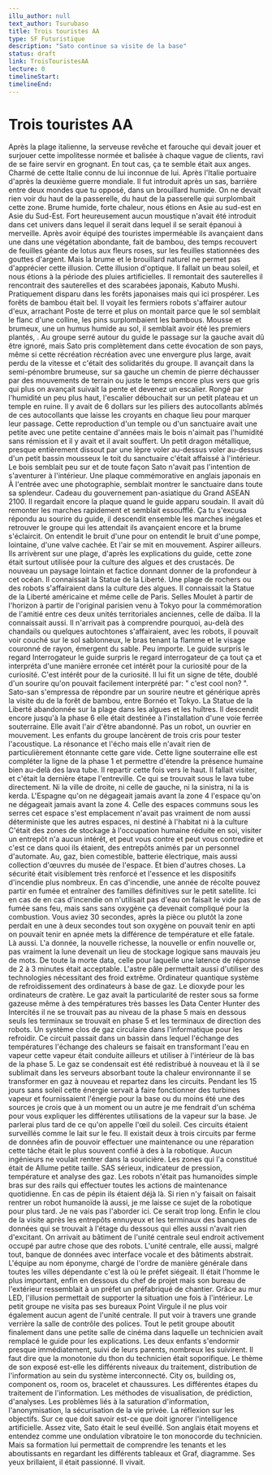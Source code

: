 ```yaml
---
illu_author: null
text_author: Tsurubaso
title: Trois touristes AA
type: SF Futuristique
description: "Sato continue sa visite de la base"
status: draft
link: TroisTouristesAA
lecture: 0
timelineStart: 
timelineEnd: 
---
```

# Trois touristes AA




Après la plage italienne, la serveuse revêche et farouche qui devait jouer et surjouer cette impolitesse normée et balisée à chaque vague de clients, ravi de se faire servir en grognant. En tout cas, ça te semble était aux anges. Charmé de cette Italie connu de lui inconnue de lui. Après l'Italie portuaire d'après la deuxième guerre mondiale. Il fut introduit après un sas, barrière entre deux mondes que tu opposé, dans un brouillard humide. On ne devait rien voir du haut de la passerelle, du haut de la passerelle qui surplombait cette zone. Brume humide, forte chaleur, nous étions en Asie au sud-est en Asie du Sud-Est. Fort heureusement aucun moustique n'avait été introduit dans cet univers dans lequel il serait dans lequel il se serait épanoui à merveille. Après avoir équipé des touristes imperméable ils avançaient dans une dans une végétation abondante, fait de bambou, des temps recouvert de feuilles géante de lotus aux fleurs roses, sur les feuilles stationnées des gouttes d'argent. Mais la brume et le brouillard naturel ne permet pas d'apprécier cette illusion. Cette illusion d'optique. Il fallait un beau soleil, et nous étions à la période des pluies artificielles. Il remontait des sauterelles il rencontrait des sauterelles et des scarabées japonais, Kabuto Mushi. Pratiquement disparu dans les forêts japonaises mais qui ici prospérer. Les forêts de bambou était bel. Il voyait les fermiers robots s'affairer autour d'eux, arrachant
Poste de terre et plus on montait parce que le sol semblait le flanc d'une colline, les pins surplombaient les bambous. Mousse et brumeux, une un humus humide au sol, il semblait avoir été les premiers plantés, . Au groupe serré autour du guide le passage sur la gauche avait dû être ignoré, mais Sato pris complètement dans cette évocation de son pays, même si cette récréation récréation avec une envergure plus large, avait perdu de la vitesse et c'était des solidarités du groupe. Il avançait dans la semi-pénombre brumeuse, sur sa gauche un chemin de pierre déchausser par des mouvements de terrain ou juste le temps encore plus vers que gris qui plus on avançait suivait la pente et devenez un escalier. Rongé par l'humidité un peu plus haut, l'escalier débouchait sur un petit plateau et un temple en ruine. Il y avait de 6 dollars sur les piliers des autocollants abîmés de ces autocollants que laisse les croyants en chaque lieu pour marquer leur passage. Cette reproduction d'un temple ou d'un sanctuaire avait une petite avec une petite centaine d'années mais le bois n'aimait pas l'humidité sans rémission et il y avait et il avait souffert. Un petit dragon métallique, presque entièrement dissout par une lèpre voler au-dessus voler au-dessus d'un petit bassin mousseux
le toit du sanctuaire c'était affaissé à l'intérieur. Le bois semblait peu sur et de toute façon Sato n'avait pas l'intention de s'aventurer à l'intérieur. Une plaque commémorative en anglais japonais en
À l'entrée avec une photographie, semblait montrer le sanctuaire dans toute sa splendeur. Cadeau du gouvernement pan-asiatique du Grand ASEAN 2100. Il regardait encore la plaque quand le guide apparu soudain. Il avait dû remonter les marches rapidement et semblait essoufflé. Ça tu s'excusa répondu au sourire du guide, il descendit ensemble les marches inégales et retrouver le groupe qui les attendait ils avançaient encore et la brume s'éclaircit. On entendit le bruit d'une pour on entendit le bruit d'une pompe, lointaine, d'une valve cachée. Et l'air se mit en mouvement. Aspirer ailleurs. Ils arrivèrent sur une plage, d'après les explications du guide, cette zone était surtout utilisée pour la culture des algues et des crustacés. De nouveau un paysage lointain et factice donnant donner de la profondeur à cet océan. Il connaissait la Statue de la Liberté. Une plage de rochers ou des robots s'affairaient dans la culture des algues. Il connaissait la Statue de la Liberté américaine et même celle de Paris. Selles Moulet à partir de l'horizon à partir de l'original parisien venu à Tokyo pour la commémoration de l'amitié entre ces deux unités territoriales anciennes, celle de daïba. Il la connaissait aussi. Il n'arrivait pas à comprendre pourquoi, au-delà des chandails ou quelques autochtones s'affairaient, avec les robots, il pouvait voir couché sur le sol sablonneux, le bras tenant la flamme et le visage couronné de rayon, émergent du sable. Peu importe. Le guide surpris le regard
Interrogateur le guide surpris le regard interrogateur de ça tout ça et interpréta d'une manière erronée cet intérêt pour la curiosité pour de la curiosité. C'est intérêt pour de la curiosité. Il lui fit un signe de tête, doublé d'un sourire qu'on pouvait facilement interprété par: " c'est cool non? ". Sato-san s'empressa de répondre par un sourire neutre et générique après la visite du de la forêt de bambou, entre Bornéo et Tokyo. La Statue de la Liberté abandonnée sur la plage dans les algues et les huîtres. Il descendit encore jusqu'à la phase 6 elle était destinée à l'installation d'une voie ferrée souterraine. Elle avait l'air d'être abandonné. Pas un robot, un ouvrier en mouvement. Les enfants du groupe lancèrent de trois cris pour tester l'acoustique. La résonance et l'écho mais elle n'avait rien de particulièrement étonnante cette gare vide. Cette ligne souterraine elle est compléter la ligne de la phase 1 et permettre d'étendre la présence humaine bien au-delà des lava tube. Il repartir cette fois vers le haut. Il fallait visiter, et c'était la dernière étape l'entreville. Ce qui se trouvait sous le lava tube directement. Ni la ville de droite, ni celle de gauche, ni la sinistra, ni la is kerda. L'Espagne qu'on ne dégageait jamais avant la zone 4 l'espace qu'on ne dégageait jamais avant la zone 4. Celle des espaces communs sous les serres cet espace s'est emplacement n'avait pas vraiment de nom aussi déterministe que les autres espaces, ni destiné à l'habitat ni à la culture
C'était des zones de stockage à l'occupation humaine réduite en soi, visiter un entrepôt n'a aucun intérêt, et peut vous contre et peut vous contredire et c'est ce dans quoi ils étaient, des entrepôts animés par un personnel d'automate. Au, gaz, bien comestible, batterie électrique, mais aussi collection d'œuvres du musée de l'espace. Et bien d'autres choses. La sécurité était visiblement très renforcé et l'essence et les dispositifs d'incendie plus nombreux. En cas d'incendie, une année de récolte pouvez partir en fumée et entraîner des familles définitives sur le petit satellite. Ici en cas de en cas d'incendie on n'utilisait pas d'eau on faisait le vide pas de fumée sans feu, mais sans sans oxygène ça devenait compliqué pour la combustion. Vous aviez 30 secondes, après la pièce ou plutôt la zone perdait en une à deux secondes tout son oxygène on pouvait tenir en apti on pouvait tenir en apnée mets la différence de température et elle fatale. Là aussi. L'a donnée, la nouvelle richesse, la nouvelle or enfin nouvelle or, pas vraiment la lune devenait un lieu de stockage logique sans mauvais jeu de mots. De toute la morte data, celle pour laquelle une latence de réponse de 2 à 3 minutes était acceptable. L'astre pâle permettait aussi d'utiliser des technologies nécessitant des froid extrême. Ordinateur quantique système de refroidissement des ordinateurs à base de gaz. Le dioxyde pour les ordinateurs de cratère. Le gaz avait la particularité de rester sous sa forme gazeuse même à des températures très basses les Data Center
Hunter des Intercités il ne se trouvait pas au niveau de la phase 5 mais en dessous seuls les terminaux se trouvait en phase 5 et les terminaux de direction des robots. Un système clos de gaz circulaire dans l'informatique pour les refroidir. Ce circuit passait dans un bassin dans lequel l'échange des températures l'échange des chaleurs se faisait en transformant l'eau en vapeur cette vapeur était conduite ailleurs et utiliser à l'intérieur de là bas de la phase 5. Le gaz se condensait est été redistribué à nouveau et là il se sublimait dans les serveurs absorbant toute la chaleur environnante il se transformer en gaz à nouveau et repartez dans les circuits. Pendant les 15 jours sans soleil cette énergie servait à faire fonctionner des turbines vapeur et fournissaient l'énergie pour la base ou du moins été une des sources je crois que à un moment ou un autre je me fendrait d'un schéma pour vous expliquer les différentes utilisations de la vapeur sur la base. Je parlerai plus tard de ce qu'on appelle l'œil du soleil. Ces circuits étaient surveillés comme le lait sur le feu. Il existait deux à trois circuits par ferme de données afin de pouvoir effectuer une maintenance ou une réparation cette tâche était le plus souvent confié à des à la robotique. Aucun ingénieurs ne voulait rentrer dans la souricière. Les zones qui l'a constitué était de
Allume petite taille. SAS sérieux, indicateur de pression, température et analyse des gaz. Les robots n'était pas humanoïdes simple bras sur des rails qui effectuer toutes les actions de maintenance quotidienne. En cas de pépin ils étaient déjà là. Si rien n'y faisait on faisait rentrer un robot humanoïde là aussi, je me laisse ce sujet de la robotique pour plus tard. Je ne vais pas l'aborder ici. Ce serait trop long. Enfin le clou de la visite après les entrepôts ennuyeux et les terminaux des banques de données qui se trouvait à l'étage du dessous qui elles aussi n'avait rien d'excitant. On arrivait au bâtiment de l'unité centrale seul endroit activement occupé par autre chose que des robots. L'unité centrale, elle aussi, malgré tout, banque de données avec interface vocale et des bâtiments abstrait. L'équipe au nom éponyme, chargé de l'ordre de manière générale dans toutes les villes dépendante c'est là où le préfet siégeait. Il était l'homme le plus important, enfin en dessous du chef de projet mais son bureau de l'extérieur ressemblait à un préfet un préfabriqué de chantier. Grâce au mur LED, l'illusion permettait de supporter la situation une fois à l'intérieur. Le petit groupe ne visita pas ses bureaux Point Virgule il ne plus voir également aucun agent de l'unité centrale. Il put voir à travers une grande verrière la salle de contrôle des polices. Tout le petit groupe aboutit finalement dans une petite salle de cinéma dans laquelle un technicien avait remplacé le guide pour les explications. Les deux enfants s'endormir presque immédiatement, suivi de leurs parents, nombreux les suivirent. 
Il faut dire que la monotonie du thon du technicien était soporifique. Le thème de son exposé est-elle les différents niveaux du traitement, distribution de l'information au sein du système interconnecté. City os, building os, component os, room os, bracelet et chaussures. Les différentes étapes du traitement de l'information. Les méthodes de visualisation, de prédiction, d'analyses. Les problèmes liés à la saturation d'information, l'anonymisation, la sécurisation de la vie privée. La réflexion sur les objectifs. Sur ce que doit savoir est-ce que doit ignorer l'intelligence artificielle. Assez vite, Sato était le seul éveillé. Son anglais était moyens et entendez comme une ondulation vibratoire le ton monocorde du technicien. Mais sa formation lui permettait de comprendre les tenants et les aboutissants en regardant les différents tableaux et Graf, diagramme. Ses yeux brillaient, il était passionné. Il vivait. 
